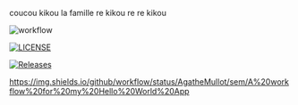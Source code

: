 coucou
kikou la famille
re kikou
re re kikou

![workflow](https://github.com/AgatheMullot/sem/actions/workflows/main.yml/badge.svg)

[![LICENSE](https://img.shields.io/github/license/AgatheMullot/sem.svg?style=flat-square)](https://github.com/AgatheMullot/sem/blob/master/LICENSE)

[![Releases](https://img.shields.io/github/release/AgatheMullot/sem/all.svg?style=flat-square)](https://github.com/AgatheMullot/sem/releases)

https://img.shields.io/github/workflow/status/AgatheMullot/sem/A%20workflow%20for%20my%20Hello%20World%20App